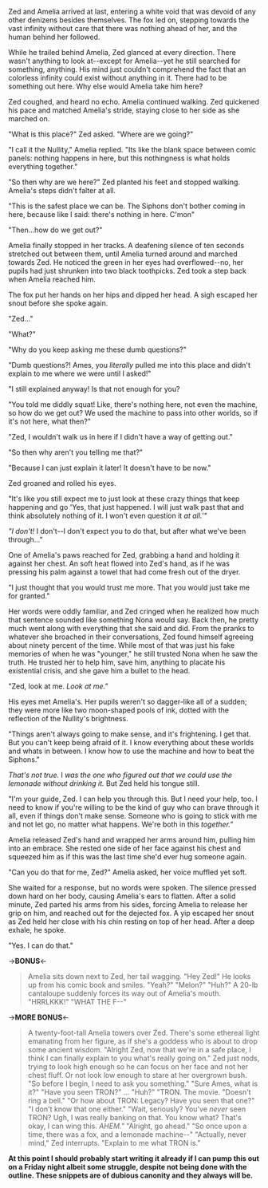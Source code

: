 Zed and Amelia arrived at last, entering a white void that was devoid of any other denizens besides themselves.  The fox led on, stepping towards the vast infinity without care that there was nothing ahead of her, and the human behind her followed. 

While he trailed behind Amelia, Zed glanced at every direction. There wasn't anything to look at--except for Amelia--yet he still searched for something, anything. His mind just couldn't comprehend the fact that an colorless infinity could exist without anything in it.  There had to be something out here. Why else would Amelia take him here? 

Zed coughed, and heard no echo. Amelia continued walking. Zed quickened his pace and matched Amelia's stride, staying close to her side as she marched on.

"What is this place?" Zed asked. "Where are we going?"

"I call it the Nullity," Amelia replied. "Its like the blank space between comic panels: nothing happens in here, but this nothingness is what holds everything together."

"So then why are we here?" Zed planted his feet and stopped walking. Amelia's steps didn't falter at all.

"This is the safest place we can be. The Siphons don't bother coming in here, because like I said: there's nothing in here. C'mon"

"Then...how do we get out?"

Amelia finally stopped in her tracks. A deafening silence of ten seconds stretched out between them, until Amelia turned around and marched towards Zed. He noticed the green in her eyes had overflowed--no, her pupils had just shrunken into two black toothpicks. Zed took a step back when Amelia reached him. 

The fox put her hands on her hips and dipped her head. A sigh escaped her snout before she spoke again.

"Zed..."

"What?"

"Why do you keep asking me these dumb questions?"

"Dumb questions?! Ames, you *literally* pulled me into this place and didn't explain to me where we were until I asked!"

"I still explained anyway! Is that not enough for you?

"You told me diddly squat! Like, there's nothing here, not even the machine, so how do we get out? We used the machine to pass into other worlds, so if it's not here, what then?"

"Zed, I wouldn't walk us in here if I didn't have a way of getting out."

"So then why aren't you telling me that?"

"Because I can just explain it later! It doesn't have to be now."

Zed groaned and rolled his eyes. 

"It's like you still expect me to just look at these crazy things that keep happening and go 'Yes, that just happened. I will just walk past that and think absolutely nothing of it. I won't even question it *at all.'"*

*"I don't!* I don't--I don't expect you to do that, but after what we've been through..."

One of Amelia's paws reached for Zed, grabbing a hand and holding it against her chest. An soft heat flowed into Zed's hand, as if he was pressing his palm against a towel that had come fresh out of the dryer.

"I just thought that you would trust me more. That you would just take me for granted."

Her words were oddly familiar, and Zed cringed when he realized how much that sentence sounded like something Nona would say. Back then, he pretty much went along with everything that she said and did.  From the pranks to whatever she broached in their conversations, Zed found himself agreeing about ninety percent of the time. While most of that was just his fake memories of when he was "younger," he still trusted Nona when he saw the truth. 
He trusted her to help him, save him, anything to placate his existential crisis, and she gave him a bullet to the head. 

"Zed, look at me. *Look at me."*

His eyes met Amelia's. Her pupils weren't so dagger-like all of a sudden; they were more like two moon-shaped pools of ink, dotted with the reflection of the Nullity's brightness. 

"Things aren't always going to make sense, and it's frightening. I get that. But you can't keep being afraid of it. I know everything about these worlds and whats in between. I know how to use the machine and how to beat the Siphons."

*That's not true.* I *was the one who figured out that we could use the lemonade without drinking it.* But Zed held his tongue still.

"I'm your guide, Zed. I can help you through this. But I need your help, too. I need to know if you're willing to be the kind of guy who can brave through it all, even if things don't make sense. Someone who is going to stick with me and not let go, no matter what happens. We're both in this *together."*

Amelia released Zed's hand and wrapped her arms around him, pulling him into an embrace. She rested one side of her face against his chest and squeezed him as if this was the last time she'd ever hug someone again. 

"Can you do that for me, Zed?" Amelia asked, her voice muffled yet soft.

She waited for a response, but no words were spoken. The silence pressed down hard on her body, causing Amelia's ears to flatten. After a solid minute, Zed parted his arms from his sides, forcing Amelia to release her grip on him, and reached out for the dejected fox. A yip escaped her snout as Zed held her close with his chin resting on top of her head. After a deep exhale, he spoke.

"Yes. I can do that." 

->**BONUS**<-

>Amelia sits down next to Zed, her tail wagging.
>"Hey Zed!"
>He looks up from his comic book and smiles.
>"Yeah?"
>"Melon?"
>"Huh?"
>A 20-lb cantaloupe suddenly forces its way out of Amelia's mouth.
>"HRRLKKK!"
>"WHAT THE F--"

->**MORE BONUS**<-

>A twenty-foot-tall Amelia towers over Zed.
>There's some ethereal light emanating from her figure, as if she's a goddess who is about to drop some ancient wisdom.
>"Alright Zed, now that we're in a safe place, I think I can finally explain to you what's really going on."
>Zed just nods, trying to look high enough so he can focus on her face and not her chest fluff. 
>Or not look low enough to stare at her overgrown bush.
>"So before I begin, I need to ask you something."
>"Sure Ames, what is it?"
>"Have you seen TRON?"
>...
>"Huh?"
>"TRON. The movie. 
>"Doesn't ring a bell."
>"Or how about TRON: Legacy? Have you seen that one?"
>"I don't know that one either."
>"Wait, seriously? You've *never* seen TRON? Ugh, I was really banking on that. You know what? That's okay, I can wing this. *AHEM."*
>"Alright, go ahead."
>"So once upon a time, there was a fox, and a lemonade machine--"
>"Actually, never mind," Zed interrupts. "Explain to me what TRON is."

**At this point I should probably start writing it already if I can pump this out on a Friday night albeit some struggle, despite not being done with the outline. These snippets are of dubious canonity and they always will be.**